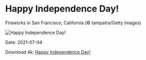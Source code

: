 # Happy Independence Day!

Fireworks in San Francisco, California (© tampatra/Getty Images)

![Happy Independence Day!](https://bing.com/th?id=OHR.SFFireworks_EN-US4561699680_UHD.jpg&rf=LaDigue_UHD.jpg&pid=hp&w=1024&h=576)

Date: 2021-07-04

Download 4k: [Happy Independence Day!](https://bing.com/th?id=OHR.SFFireworks_EN-US4561699680_UHD.jpg&rf=LaDigue_UHD.jpg&pid=hp&w=3840&h=2160)

